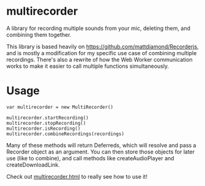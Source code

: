 multirecorder
=============

A library for recording multiple sounds from your mic, deleting them, and combining them together.

This library is based heavily on https://github.com/mattdiamond/Recorderjs, and is mostly a modification for my specific use case of combining multiple recordings. There's also a rewrite of how the Web Worker communication works to make it easier to call multiple functions simultaneously.

Usage
=============

    var multirecorder = new MultiRecorder()

    multirecorder.startRecording()
    multirecorder.stopRecording()
    multirecorder.isRecording()
    multirecorder.combineRecordings(recordings)

Many of these methods will return Deferreds, which will resolve and pass a Recorder object as an argument. You can then store those objects for later use (like to combine), and call methods like
createAudioPlayer and createDownloadLink.

Check out [multirecorder.html](http://pamelafox.github.io/multirecorder/multirecorder.html) to really see how to use it!
